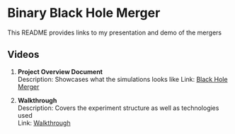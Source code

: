 # Binary Black Hole Merger

This README provides links to my presentation and demo of the mergers
## Videos

1. **Project Overview Document**  
   Description: Showcases what the simulations looks like 
   Link: [Black Hole Merger](https://drive.google.com/file/d/16IyvXVkhvhk-oJ886j7IT5eLUAxRplCw/view?usp=sharing)

2. **Walkthrough**  
   Description: Covers the experiment structure as well as technologies used  
   Link: [Walkthrough](https://drive.google.com/file/d/1Wz2SwLjTL_SQCZcGqRThLgybH_MLR-S-/view?usp=sharing)

